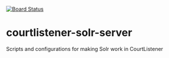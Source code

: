 [![Board Status](https://dev.azure.com/WeaverLilyMae/0e602bd1-a705-4053-87f9-04ecae4daeba/d1ece446-0561-4569-8ab9-02fcf021f53c/_apis/work/boardbadge/9ca820a6-bc99-40e6-a915-1e821830e8cc)](https://dev.azure.com/WeaverLilyMae/0e602bd1-a705-4053-87f9-04ecae4daeba/_boards/board/t/d1ece446-0561-4569-8ab9-02fcf021f53c/Microsoft.RequirementCategory)
# courtlistener-solr-server
Scripts and configurations for making Solr work in CourtListener
